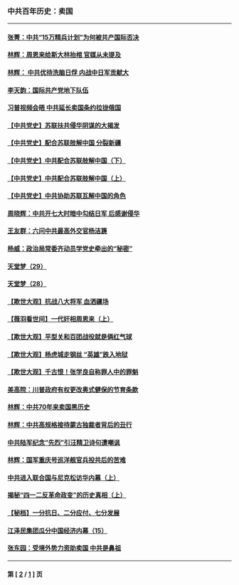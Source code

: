 ### 中共百年历史：卖国
---
#### [张菁：中共“15万精兵计划”为何被共产国际否决](../../pages/nf1176117/n13967677.md?06200430) 
#### [林辉：周恩来给斯大林抬棺 官媒从未提及](../../pages/nf1176117/n13961173.md?06200430) 
#### [林辉： 中共优待洗脑日俘 内战中日军贡献大](../../pages/nf1176117/n13624644.md?06200430) 
#### [李天韵：国际共产党地下队伍](../../pages/nf1176117/n13611808.md?06200430) 
#### [习普视频会晤 中共延长卖国条约拉拢俄国](../../pages/nf1176117/n13060971.md?06200430) 
#### [【中共党史】苏联扶共侵华阴谋的大揭发](../../pages/nf1176117/n13056050.md?06200430) 
#### [【中共党史】配合苏联肢解中国 分裂新疆](../../pages/nf1176117/n13040700.md?06200430) 
#### [【中共党史】中共配合苏联肢解中国（下）](../../pages/nf1176117/n13035660.md?06200430) 
#### [【中共党史】中共配合苏联肢解中国（上）](../../pages/nf1176117/n13030262.md?06200430) 
#### [【中共党史】中共协助苏联瓦解中国的角色](../../pages/nf1176117/n13018109.md?06200430) 
#### [周晓辉：中共开七大时暗中勾结日军 后感谢侵华](../../pages/nf1176117/n12921960.md?06200430) 
#### [王友群：六问中共最高外交官杨洁篪](../../pages/nf1176117/n12836495.md?06200430) 
#### [杨威：政治局常委齐动员学党史牵出的“秘密”](../../pages/nf1176117/n12764642.md?06200430) 
#### [天堂梦（29）](../../pages/nf1176117/n12408465.md?06200430) 
#### [天堂梦（28）](../../pages/nf1176117/n12408309.md?06200430) 
#### [【欺世大观】抗战八大将军 血洒疆场](../../pages/nf1176117/n12357044.md?06200430) 
#### [【薇羽看世间】一代奸相周恩来（上）](../../pages/nf1176117/n12401109.md?06200430) 
#### [【欺世大观】平型关和百团战役就是俩红气球](../../pages/nf1176117/n12359157.md?06200430) 
#### [【欺世大观】杨虎城走钢丝 “英雄”跌入地狱](../../pages/nf1176117/n12358840.md?06200430) 
#### [【欺世大观】千古恨！张学良自称罪人中的罪魁](../../pages/nf1176117/n12358629.md?06200430) 
#### [美高院：川普政府有权更改奥式健保的节育条款](../../pages/nf1176117/n12242171.md?06200430) 
#### [林辉：中共70年来卖国黑历史](../../pages/nf1176117/n11552181.md?06200430) 
#### [林辉：中共高规格接待蒙古独裁者背后的丑行](../../pages/nf1176117/n11225005.md?06200430) 
#### [中共陆军纪念“先烈”引汪精卫诗句遭嘲讽](../../pages/nf1176117/n11153345.md?06200430) 
#### [林辉：国军重庆号巡洋舰官兵投共后的苦难](../../pages/nf1176117/n10997801.md?06200430) 
#### [中共进入联合国与尼克松访华内幕（上）](../../pages/nf1176117/n10138788.md?06200430) 
#### [揭秘“四一二反革命政变”的历史真相（上）](../../pages/nf1176117/n9996650.md?06200430) 
#### [【秘档】一分抗日、二分应付、七分发展](../../pages/nf1176117/n9331484.md?06200430) 
#### [江泽民集团瓜分中国经济内幕（15）](../../pages/nf1176117/n9268584.md?06200430) 
#### [张东园：受境外势力资助卖国 中共是鼻祖](../../pages/nf1176117/n9272480.md?06200430) 

---
#### 第 [ [2](./2.md?06200430) / [1](./1.md?06200430) ] 页
